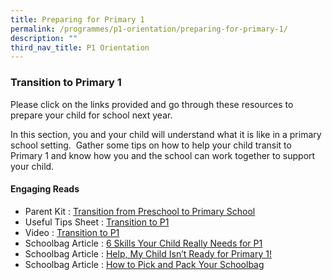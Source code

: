 ```yaml
---
title: Preparing for Primary 1
permalink: /programmes/p1-orientation/preparing-for-primary-1/
description: ""
third_nav_title: P1 Orientation
---
```

### Transition to Primary 1
  
Please click on the links provided and go through these resources to prepare your child for school next year.

In this section, you and your child will understand what it is like in a primary school setting.  Gather some tips on how to help your child transit to Primary 1 and know how you and the school can work together to support your child.

#### Engaging Reads

* Parent Kit : [Transition from Preschool to Primary School](https://ogp-admiraltypri-staging.netlify.app/files/Doc%20for%20Preparing.pdf)
* Useful Tips Sheet : [Transition to P1](https://www.schoolbag.edu.sg/story/transition-to-primary-one---tips-for-parents)
* Video : [Transition to P1](https://www.youtube.com/watch?v=l0EnKuLTHpQ)
* Schoolbag Article : [6 Skills Your Child Really Needs for P1](https://www.schoolbag.edu.sg/story/put-the-books-down!-6-skills-your-child-really-needs-for-p1)
* Schoolbag Article : [Help, My Child Isn’t Ready for Primary 1!](https://www.schoolbag.edu.sg/story/help-my-child-isn-t-ready-for-primary-1)
* Schoolbag Article : [How to Pick and Pack Your Schoolbag](https://www.schoolbag.edu.sg/story/p1-cheat-sheet-how-to-pick-and-pack-your-schoolbag)

